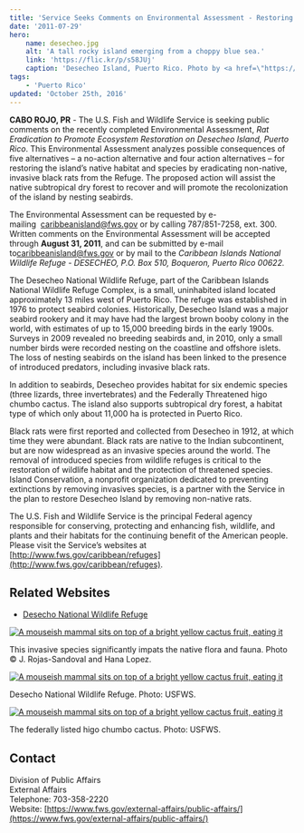 ```yaml
---
title: 'Service Seeks Comments on Environmental Assessment - Restoring Wildlife Habitat on Desecheo Island'
date: '2011-07-29'
hero:
    name: desecheo.jpg
    alt: 'A tall rocky island emerging from a choppy blue sea.'
    link: 'https://flic.kr/p/s58JUj'
    caption: 'Desecheo Island, Puerto Rico. Photo by <a href=\"https://www.flickr.com/photos/damiavos/\" target=\"_blank\">damian entwistle</a> <a href=\"https://creativecommons.org/licenses/by-nc/2.0/\" target=\"_blank\">CC BY-NC 2.0</a>.'
tags:
    - 'Puerto Rico'
updated: 'October 25th, 2016'
---
```


**CABO ROJO, PR** - The U.S. Fish and Wildlife Service is seeking public comments on the recently completed Environmental Assessment, _Rat Eradication to Promote Ecosystem Restoration on Desecheo Island, Puerto Rico_. This Environmental Assessment analyzes possible consequences of five alternatives – a no-action alternative and four action alternatives – for restoring the island’s native habitat and species by eradicating non-native, invasive black rats from the Refuge. The proposed action will assist the native subtropical dry forest to recover and will promote the recolonization of the island by nesting seabirds.

The Environmental Assessment can be requested by e-mailing  [caribbeanisland@fws.gov](mailto:caribbeanisland@fws.gov) or by calling 787/851-7258, ext. 300\. Written comments on the Environmental Assessment will be accepted through **August 31, 2011**, and can be submitted by e-mail to[caribbeanisland@fws.gov](mailto:caribbeanisland@fws.gov) or by mail to the _Caribbean Islands National Wildlife Refuge - DESECHEO, P.O. Box 510, Boqueron, Puerto Rico 00622._

The Desecheo National Wildlife Refuge, part of the Caribbean Islands National Wildlife Refuge Complex, is a small, uninhabited island located approximately 13 miles west of Puerto Rico. The refuge was established in 1976 to protect seabird colonies. Historically, Desecheo Island was a major seabird rookery and it may have had the largest brown booby colony in the world, with estimates of up to 15,000 breeding birds in the early 1900s. Surveys in 2009 revealed no breeding seabirds and, in 2010, only a small number birds were recorded nesting on the coastline and offshore islets. The loss of nesting seabirds on the island has been linked to the presence of introduced predators, including invasive black rats.

In addition to seabirds, Desecheo provides habitat for six endemic species (three lizards, three invertebrates) and the Federally Threatened higo chumbo cactus. The island also supports subtropical dry forest, a habitat type of which only about 11,000 ha is protected in Puerto Rico.    

Black rats were first reported and collected from Desecheo in 1912, at which time they were abundant. Black rats are native to the Indian subcontinent, but are now widespread as an invasive species around the world. The removal of introduced species from wildlife refuges is critical to the restoration of wildlife habitat and the protection of threatened species. Island Conservation, a nonprofit organization dedicated to preventing extinctions by removing invasives species, is a partner with the Service in the plan to restore Desecheo Island by removing non-native rats.

The U.S. Fish and Wildlife Service is the principal Federal agency responsible for conserving, protecting and enhancing fish, wildlife, and plants and their habitats for the continuing benefit of the American people. Please visit the Service’s websites at [http://www.fws.gov/caribbean/refuges](http://www.fws.gov/caribbean/refuges).

## Related Websites

*   [Desecho National Wildlife Refuge](http://www.fws.gov/caribbean/refuges/desecho/default.htm)

[![A mouseish mammal sits on top of a bright yellow cactus fruit, eating it](http://www.fws.gov/southeast/news/2011/images/invasiveoncactus150.jpg)](http://www.fws.gov/southeast/news/2011/images/invasiveoncactusfull.jpg)

This invasive species significantly impats the native flora and fauna. Photo © J. Rojas-Sandoval and Hana Lopez.

[![A mouseish mammal sits on top of a bright yellow cactus fruit, eating it](http://www.fws.gov/southeast/news/2011/images/desechonwr150.jpg)](http://www.fws.gov/southeast/news/2011/images/desechonwrfull.jpg)

Desecho National Wildlife Refuge. Photo: USFWS.

[![A mouseish mammal sits on top of a bright yellow cactus fruit, eating it](http://www.fws.gov/southeast/news/2011/images/higochumbocactus150.jpg)](http://www.fws.gov/southeast/news/2011/images/higochumbocactusfull.jpg)

The federally listed higo chumbo cactus. Photo: USFWS.

## Contact

Division of Public Affairs  
External Affairs  
Telephone: 703-358-2220  
Website: [https://www.fws.gov/external-affairs/public-affairs/](https://www.fws.gov/external-affairs/public-affairs/)
